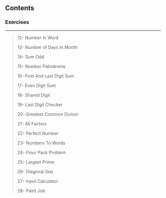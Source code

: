 <!--## Course Note *&* Exercises-->
## Contents
<!--#### Course Notes

To see Notes go to Course Note folder..

 > Sum3and5Challenge
 > 
 > TheForStatement
 > 
 > TheSwitchStatement
 > 
 > TheWhile&DoWhileStatement
 -->
 
### Exercises
-----------------------------------------

 > 12- Number in Word
 >
 > 13- Number of Days In Month
 >
 > 14- Sum Odd
 >
 > 15- Number Palindrome
 >
 > 16- First And Last Digit Sum
 >
 > 17- Even Digit Sum
 >
 > 18- Shared Digit
 >
 > 19- Last Digit Checker
 >
 > 20- Greatest Common Divisor
 >
 > 21- All Factors
 >
 > 22- Perfect Number
 >
 > 23- Numbers To Words
 >
 > 24- Flour Pack Problem
 >
 > 25- Largest Prime
 >
 > 26- Diagonal Star
 >
 > 27- Input Calculator
 > 
 > 28- Paint Job

